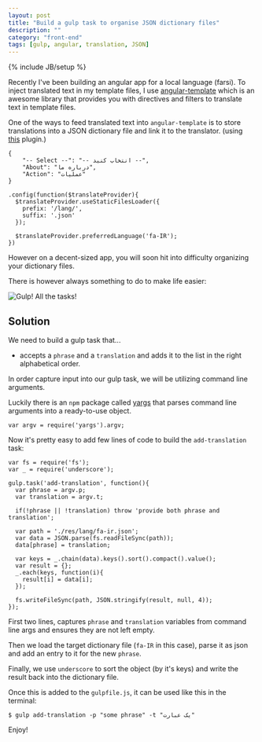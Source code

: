 ```yaml
---
layout: post
title: "Build a gulp task to organise JSON dictionary files"
description: ""
category: "front-end"
tags: [gulp, angular, translation, JSON]
---
```

{% include JB/setup %}

Recently I've been building an angular app for a local language (farsi).
To inject translated text in my template files, I use
[angular-template](https://github.com/angular-translate/angular-translate)
which is an awesome
library that provides you with directives and filters to translate text
in template files.

One of the ways to feed translated text into `angular-template` is to
store translations into a JSON dictionary file and link it to the translator.
(using [this](https://github.com/angular-translate/bower-angular-translate-loader-static-files) plugin.)

```language-javascript
{
    "-- Select --": "-- انتخاب کنید --",
    "About": "درباره ما",
    "Action": "عملیات"
}
```

```language-javascript
.config(function($translateProvider){
  $translateProvider.useStaticFilesLoader({
    prefix: '/lang/',
    suffix: '.json'
  });

  $translateProvider.preferredLanguage('fa-IR');
})
```

However on a decent-sized app, you will soon hit into difficulty organizing
your dictionary files.

There is however always something to do to make life easier:

<!--more-->

![Gulp! All the tasks!](http://i.imgur.com/tQCKC5O.jpg)

## Solution

We need to build a gulp task that...

- accepts a `phrase` and a `translation` and adds it to the list
in the right alphabetical order.

In order capture input into our gulp task, we will be utilizing
command line arguments.

Luckily there is an `npm` package called [yargs](https://www.npmjs.com/package/yargs) that parses command line arguments
into a ready-to-use object.

```language-javascript
var argv = require('yargs').argv;
```

Now it's pretty easy to add few lines of code to build the `add-translation`
task:

```language-javascript
var fs = require('fs');
var _ = require('underscore');

gulp.task('add-translation', function(){
  var phrase = argv.p;
  var translation = argv.t;

  if(!phrase || !translation) throw 'provide both phrase and translation';

  var path = './res/lang/fa-ir.json';
  var data = JSON.parse(fs.readFileSync(path));
  data[phrase] = translation;

  var keys = _.chain(data).keys().sort().compact().value();
  var result = {};
  _.each(keys, function(i){
    result[i] = data[i];
  });

  fs.writeFileSync(path, JSON.stringify(result, null, 4));
});
```

First two lines, captures `phrase` and `translation` variables from command line args and ensures they are not left empty.

Then we load the target dictionary file (`fa-IR` in this case), parse it as json
and add an entry to it for the new `phrase`.

Finally, we use `underscore` to sort the object (by it's keys) and write the result
back into the dictionary file.

Once this is added to the `gulpfile.js`, it can be used like this in the terminal:

```language-bash
$ gulp add-translation -p "some phrase" -t "یک عبارت"
```

Enjoy!
